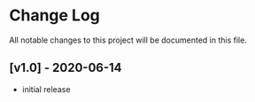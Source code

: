 # Change Log

All notable changes to this project will be documented in this file.


## [v1.0] - 2020-06-14

- initial release

